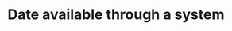 ---
title: 'Date available through a system'
field: 'dc.date.available'
slug: 'global-date-available-through-a-system'
description: 'Date or date range item became available to the public.'
comment: 'Date in YYYY-MM-DD format. At the very least you must enter the year, but month and day is better if possible. Note: using legacy “dc” namespace due to limitations with the DSpace institutional repository software.'
required: False
module: 'Status'
cluster: 'Global'
policy: 'Date. Single value only.'
layout: 'home'
---